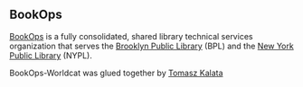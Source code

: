 ## BookOps

[BookOps](https://sites.google.com/a/nypl.org/bookops/home) is a fully consolidated, shared library technical services organization that serves the [Brooklyn Public Library](https://www.bklynlibrary.org/) (BPL) and the [New York Public Library](https://www.nypl.org/) (NYPL).

BookOps-Worldcat was glued together by [Tomasz Kalata](mailto:klingaroo@gmail.com)